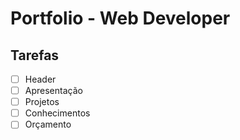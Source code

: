 # Portfolio - Web Developer

## Tarefas

- [ ] Header
- [ ] Apresentação
- [ ] Projetos
- [ ] Conhecimentos
- [ ] Orçamento 
